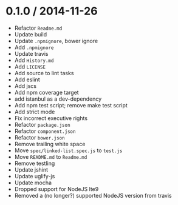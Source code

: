 
0.1.0 / 2014-11-26
==================

 * Refactor `Readme.md`
 * Update build
 * Update `.npmignore`, bower ignore
 * Add `.npmignore`
 * Update travis
 * Add `History.md`
 * Add `LICENSE`
 * Add source to lint tasks
 * Add eslint
 * Add jscs
 * Add npm coverage target
 * add istanbul as a dev-dependency
 * Add npm test script; remove make test script
 * Add strict mode
 * Fix incorrect executive rights
 * Refactor `package.json`
 * Refactor `component.json`
 * Refactor `bower.json`
 * Remove trailing white space
 * Move `spec/linked-list.spec.js` to `test.js`
 * Move `README.md` to `Readme.md`
 * Remove testling
 * Update jshint
 * Update uglify-js
 * Update mocha
 * Dropped support for NodeJS lte9
 * Removed a (no longer?) supported NodeJS version from travis
